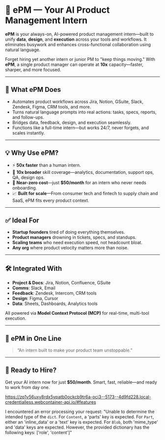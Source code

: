 # 🚀 ePM — Your AI Product Management Intern

**ePM** is your always-on, AI-powered product management intern—built to unify **data**, **design**, and **execution** across your tools and workflows. It eliminates busywork and enhances cross-functional collaboration using natural language.

Forget hiring yet another intern or junior PM to "keep things moving."
With **ePM**, a single product manager can operate at **10x** capacity—faster, sharper, and more focused.

---

## 🧠 What ePM Does

* Automates product workflows across Jira, Notion, GSuite, Slack, Zendesk, Figma, CRM tools, and more.
* Turns natural language prompts into real actions: tasks, specs, reports, and follow-ups.
* Bridges data, feedback, design, and execution seamlessly.
* Functions like a full-time intern—but works 24/7, never forgets, and scales instantly.

---

## 💡 Why Use ePM?

* ⚡️ **50x faster** than a human intern.
* 🧩 **10x broader** skill coverage—analytics, documentation, support ops, QA, design ops.
* 💸 **Near-zero cost**—just **\$50/month** for an intern who never needs onboarding.
* 📈 **Built for scale**—From consumer tech and fintech to supply chain and SaaS, ePM fits every product context.

---

## ✅ Ideal For

* **Startup founders** tired of doing everything themselves.
* **Product managers** drowning in tickets, specs, and standups.
* **Scaling teams** who need execution speed, not headcount bloat.
* **Any org** where product velocity matters more than noise.

---

## 🛠 Integrated With

* **Project & Docs**: Jira, Notion, Confluence, GSuite
* **Comms**: Slack, Email
* **Feedback**: Zendesk, Intercom, CRM tools
* **Design**: Figma, Cursor
* **Data**: Sheets, Dashboards, Analytics tools

All powered via **Model Context Protocol (MCP)** for real-time, multi-tool execution.

---

## 🎯 ePM in One Line

> “An intern built to make your product team unstoppable.”

---

## 🧾 Ready to Hire?

Get your AI intern now for just **\$50/month**.
Smart, fast, reliable—and ready to work from day one.

https://zp1v56uxy8rdx5ypatb0ockcb9tr6a-oci3--5173--4d9fd228.local-credentialless.webcontainer-api.io/#features

I encountered an error processing your request: "Unable to determine the intended type of the `dict`. For `Content`, a 'parts' key is expected. For `Part`, either an 'inline_data' or a 'text' key is expected. For `Blob`, both 'mime_type' and 'data' keys are expected. However, the provided dictionary has the following keys: ['role', 'content']"
